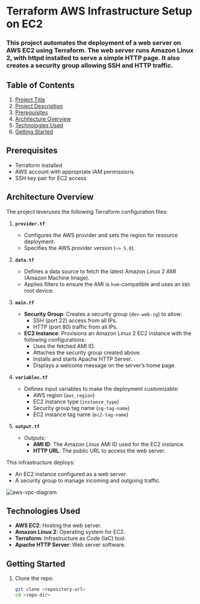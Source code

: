 # Terraform AWS Infrastructure Setup on EC2

### This project automates the deployment of a web server on AWS EC2 using Terraform. The web server runs Amazon Linux 2, with httpd installed to serve a simple HTTP page. It also creates a security group allowing SSH and HTTP traffic.

## Table of Contents
1. [Project Title](#project-title)
2. [Project Description](#project-description)
3. [Prerequisites](#prerequisites)
4. [Architecture Overview](#architecture-overview)
5. [Technologies Used](#technologies-used)
6. [Getting Started](#getting-started)


## Prerequisites
- Terraform installed
- AWS account with appropriate IAM permissions
- SSH key pair for EC2 access

## Architecture Overview
The project leveruses the following Terraform configuration files:

1. **`provider.tf`**
   - Configures the AWS provider and sets the region for resource deployment.
   - Specifies the AWS provider version (`~> 5.0`).

2. **`data.tf`**
   - Defines a data source to fetch the latest Amazon Linux 2 AMI (Amazon Machine Image).
   - Applies filters to ensure the AMI is `hvm`-compatible and uses an `EBS` root device.

3. **`main.tf`**
   - **Security Group**: Creates a security group (`dev-web-sg`) to allow:
     - SSH (port 22) access from all IPs.
     - HTTP (port 80) traffic from all IPs.
   - **EC2 Instance**: Provisions an Amazon Linux 2 EC2 instance with the following configurations:
     - Uses the fetched AMI ID.
     - Attaches the security group created above.
     - Installs and starts Apache HTTP Server.
     - Displays a welcome message on the server’s home page.

4. **`variables.tf`**
   - Defines input variables to make the deployment customizable:
     - AWS region (`aws_region`)
     - EC2 instance type (`instance_type`)
     - Security group tag name (`sg-tag-name`)
     - EC2 instance tag name (`ec2-tag-name`)

5. **`output.tf`**
   - Outputs:
     - **AMI ID**: The Amazon Linux AMI ID used for the EC2 instance.
     - **HTTP URL**: The public URL to access the web server.

This infrastructure deploys:
- An EC2 instance configured as a web server.
- A security group to manage incoming and outgoing traffic.

![aws-vpc-diagram](https://github.com/user-attachments/assets/805cb7f0-7742-4594-8988-cb9529320fbb)


## Technologies Used
- **AWS EC2**: Hosting the web server.
- **Amazon Linux 2**: Operating system for EC2.
- **Terraform**: Infrastructure as Code (IaC) tool.
- **Apache HTTP Server**: Web server software.

## Getting Started
1. Clone the repo:
   ```bash
   git clone <repository-url>
   cd <repo-dir>
   ```
